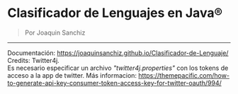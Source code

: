 # Clasificador de Lenguajes en Java®
> Por Joaquin Sanchiz
---
Documentación: https://joaquinsanchiz.github.io/Clasificador-de-Lenguaje/  
Credits: Twitter4j.  
Es necesario especificar un archivo _"twitter4j.properties"_ con los tokens de acceso a la app de twitter. 
Más informacion: https://themepacific.com/how-to-generate-api-key-consumer-token-access-key-for-twitter-oauth/994/
